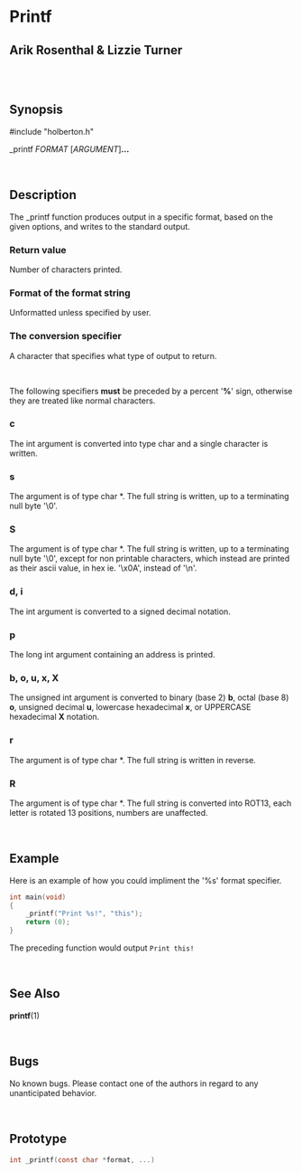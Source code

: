 # Printf

## Arik Rosenthal & Lizzie Turner

<br>
<br>

## Synopsis
\#include "holberton.h"

\_printf _FORMAT_ [_ARGUMENT_]**...**

<br>

## Description
The \_printf function produces output in a specific format, based on the given options, and writes to the standard output.

### Return value
Number of characters printed.

### Format of the format string
Unformatted unless specified by user.

### The conversion specifier
A character that specifies what type of output to return.

<br>

The following specifiers **must** be preceded by a percent '**%**' sign, otherwise they are treated like normal characters.

### c
The int argument is converted into type char and a single character is written.

### s
The argument is of type char \*. The full string is written, up to a terminating null byte '\0'.

### S
The argument is of type char \*. The full string is written, up to a terminating null byte '\0', except for non printable characters, which instead are printed as their ascii value, in hex ie. '\x0A', instead of '\n'.

### d, i
The int argument is converted to a signed decimal notation.

### p
The long int argument containing an address is printed.

### b, o, u, x, X
The unsigned int argument is converted to binary (base 2) **b**, octal (base 8) **o**, unsigned decimal **u**, lowercase hexadecimal **x**, or UPPERCASE hexadecimal **X** notation.

### r
The argument is of type char \*. The full string is written in reverse.

### R
The argument is of type char \*. The full string is converted into ROT13, each letter is rotated 13 positions, numbers are unaffected.

<br>

## Example
Here is an example of how you could impliment the '%s' format specifier.
```c
int main(void)
{
	_printf("Print %s!", "this");
	return (0);
}
```
The preceding function would output `Print this!`

<br>

## See Also
**printf**(1)

<br>

## Bugs
   No known bugs.
   Please contact one of the authors in regard to any unanticipated behavior.

<br>

## Prototype
```c
int _printf(const char *format, ...)
```
